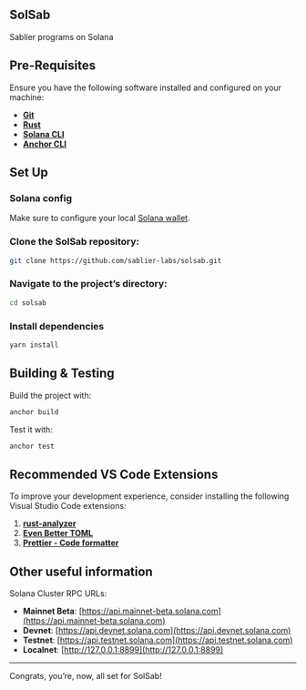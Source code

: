 ## SolSab

Sablier programs on Solana

## Pre-Requisites

Ensure you have the following software installed and configured on your machine:

- **[Git](https://git-scm.com/downloads)**
- **[Rust](https://rust-lang.org/tools/install)**
- **[Solana CLI](https://solana.com/docs/intro/installation#quick-installation)**
- **[Anchor CLI](https://www.anchor-lang.com/docs/installation#install-anchor-cli)**

## Set Up

### Solana config

Make sure to configure your local [Solana wallet](https://www.anchor-lang.com/docs/installation#solana-cli-basics).

### Clone the SolSab repository:

```bash
git clone https://github.com/sablier-labs/solsab.git
```

### Navigate to the project’s directory:

```bash
cd solsab
```

### Install dependencies

```bash
yarn install
```

## Building & Testing

Build the project with:

```bash
anchor build
```

Test it with:

```bash
anchor test
```

## Recommended VS Code Extensions

To improve your development experience, consider installing the following Visual Studio Code extensions:

1. **[rust-analyzer](https://marketplace.visualstudio.com/items?itemName=rust-lang.rust-analyzer)**
2. **[Even Better TOML](https://marketplace.visualstudio.com/items?itemName=tamasfe.even-better-toml)**
3. **[Prettier - Code formatter](https://marketplace.visualstudio.com/items?itemName=esbenp.prettier-vscode)**

## Other useful information

Solana Cluster RPC URLs:

- **Mainnet Beta**: [https://api.mainnet-beta.solana.com](https://api.mainnet-beta.solana.com)
- **Devnet**: [https://api.devnet.solana.com](https://api.devnet.solana.com)
- **Testnet**: [https://api.testnet.solana.com](https://api.testnet.solana.com)
- **Localnet**: [http://127.0.0.1:8899](http://127.0.0.1:8899)

---

Congrats, you’re, now, all set for SolSab!
